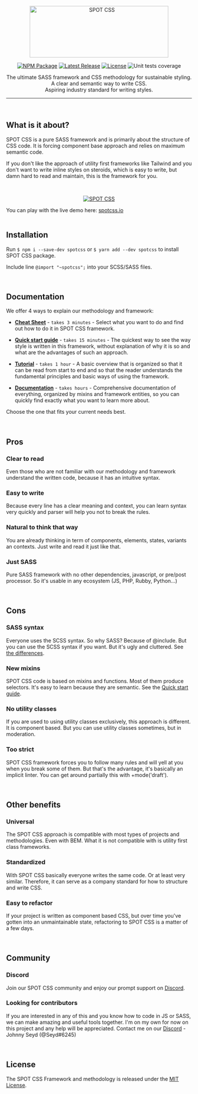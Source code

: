 <p align="center">
  <a href="https://spotcss.io/" target="_blank">
    <picture>
      <source media="(prefers-color-scheme: light)" srcset="https://spotcss.io/img/spot-css-logo-white-small-transparent.png">
      <source media="(prefers-color-scheme: dark)" srcset="https://spotcss.io/img/spot-css-logo-black-small-transparent.png">
      <img alt="SPOT CSS" src="https://spotcss.io/img/spot-css-logo-white-small.png" width="376" height="140" style="max-width: 100%;">
    </picture>
  </a>
</p>

<p align="center">
    <a href="https://www.npmjs.com/package/spotcss"><img src="https://img.shields.io/badge/npm-spotcss-blue" alt="NPM Package"></a>
    <a href="https://github.com/seyd/spot-css/releases"><img src="https://img.shields.io/badge/version-v2.2.22-green" alt="Latest Release"></a>
    <a href="https://github.com/seyd/spot-css/blob/master/LICENSE"><img src="https://img.shields.io/badge/license-MIT-blue" alt="License"></a>
    <img src="https://img.shields.io/badge/coverage-100%25-green" alt="Unit tests coverage">
</p>

<p align="center">  
  The ultimate SASS framework and CSS methodology for sustainable styling.<br />
  A clear and semantic way to write CSS.<br />
  Aspiring industry standard for writing styles.
</p>

------

<br />

## What is it about?

<p>SPOT CSS is a pure SASS framework and is primarily about the structure of CSS code. It is forcing component base approach and relies on maximum semantic code.</p>
<p>If you don't like the approach of utility first frameworks like Tailwind and you don't want to write inline styles on steroids, which is easy to write, but damn hard to read and maintain, this is the framework for you.</p>
<br />
<p align="center">
  <a href="https://spotcss.io/" target="_blank">
    <picture>
      <source media="(prefers-color-scheme: light)" srcset="https://spotcss.io/img/spot-css-code-light.gif">
      <source media="(prefers-color-scheme: dark)" srcset="https://spotcss.io/img/spot-css-code-dark.gif">
      <img alt="SPOT CSS" src="https://spotcss.io/img/spot-css-code-light.jpg" style="max-width: 100%;">
    </picture>
  </a>
</p>

You can play with the live demo here: [spotcss.io](https://spotcss.io/)
<br />
<br />

## Installation
Run `$ npm i --save-dev spotcss` or `$ yarn add --dev spotcss` to install SPOT CSS package.

Include line `@import "~spotcss";` into your SCSS/SASS files.

<br />

## Documentation

We offer 4 ways to explain our methodology and framework:

- **[Cheat Sheet](https://spotcss.io/cheat-sheet)** - `takes 3 minutes` - Select what you want to do and find out how to do it in SPOT CSS framework.

- **[Quick start guide](https://spotcss.io/quick-start-guide)** - `takes 15 minutes` - The quickest way to see the way style is written in this framework, without explanation of why it is so and what are the advantages of such an approach.

- **[Tutorial](https://spotcss.io/tutorial)** - `takes 1 hour` - A basic overview that is organized so that it can be read from start to end and so that the reader understands the fundamental principles and basic ways of using the framework.

- **[Documentation](https://spotcss.io/docs/intro)** - `takes hours` - Comprehensive documentation of everything, organized by mixins and framework entities, so you can quickly find exactly what you want to learn more about.

Choose the one that fits your current needs best.

<br />

## Pros

### Clear to read
Even those who are not familiar with our methodology and framework understand the written code, because it has an intuitive syntax.

### Easy to write
Because every line has a clear meaning and context, you can learn syntax very quickly and parser will help you not to break the rules.

### Natural to think that way
You are already thinking in term of components, elements, states, variants an contexts. Just write and read it just like that.

### Just SASS
Pure SASS framework with no other dependencies, javascript, or pre/post processor. So it's usable in any ecosystem (JS, PHP, Rubby, Python...)

<br />

## Cons

### SASS syntax
Everyone uses the SCSS syntax. So why SASS? Because of @include. But you can use the SCSS syntax if you want. But it's ugly and cluttered. See [the differences](https://spotcss.io/docs/sass-syntax).

### New mixins
SPOT CSS code is based on mixins and functions. Most of them produce selectors. It's easy to learn because they are semantic. See the [Quick start guide](https://spotcss.io/quick-start-guide).

### No utility classes
If you are used to using utility classes exclusively, this approach is different. It is component based. But you can use utility classes sometimes, but in moderation.

### Too strict
SPOT CSS framework forces you to follow many rules and will yell at you when you break some of them. But that's the advantage, it's basically an implicit linter. You can get around partially this with +mode('draft').

<br />

## Other benefits

### Universal
The SPOT CSS approach is compatible with most types of projects and methodologies. Even with BEM. What it is not compatible with is utility first class frameworks.

### Standardized
With SPOT CSS basically everyone writes the same code. Or at least very similar. Therefore, it can serve as a company standard for how to structure and write CSS.

### Easy to refactor
If your project is written as component based CSS, but over time you've gotten into an unmaintainable state, refactoring to SPOT CSS is a matter of a few days.

<br />

## Community

### Discord
Join our SPOT CSS community and enjoy our prompt support on [Discord](https://discord.gg/cyCXkZmJzm).

### Looking for contributors
If you are interested in any of this and you know how to code in JS or SASS, we can make amazing and useful tools together. I'm on my own for now on this project and any help will be appreciated. Contact me on our [Discord](https://discord.gg/cyCXkZmJzm) - Johnny Seyd (@Seyd#6245)

<br />

## License

The SPOT CSS Framework and methodology is released under the [MIT License](https://github.com/seyd/spot-css/blob/master/LICENSE).

<!--
## Naming convention

- **simple selector** - select elements based on name, id, class without relations to parents or siblings (no spaces, +, >, ~), e.g `div.wrapper`.

- **combinator selectors** - select elements based on a specific relationship between them (contains spaces, +, >, or ~), e.g. `.wrapper > a`.

- **single selector** - selector which doesn't contain commas. It could be both: simple selector or combinator selectors.

- **multiple selectors** - more single selectors separated by comma, e.g. `div.wrapper, .wrapper > a`.

- **multiple simple selectors** - more simple selectors separated by comma, e.g. `div.wrapper, a.wrapper`.

- **multiple combinator selectors** - more combinator selectors separated by comma, e.g. `div.wrapper span, .wrapper > a`.

<br />

## For contributors
### Development instructions
Run `$ npm run test` to run tests once.

Run `$ npm run test:watch` to develop and see the tests result live.

Run `$ npm run doc` to build and open in browser documentation for developers (sassdoc).

If you have not installed *sassdoc*, run `$ npm install -g sassdoc` at first.

Run `$ npm run doc:build` to just rebuild SASS documentation or `$ npm run doc:view` to open it in browser.
-->
